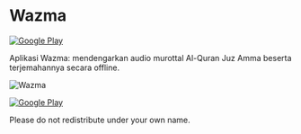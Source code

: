 # Wazma
[<img src="https://github.com/AfriwanAhda/AfriwanAhda-Wazma/blob/master/app/src/main/res/drawable/google-play-badge.png" alt="Google Play"/>](https://play.google.com/store/apps/details?id=motion.studio.jadwalshalat&hl=in)

Aplikasi Wazma: mendengarkan audio murottal Al-Quran Juz Amma beserta terjemahannya secara offline.

![Wazma](https://lh3.googleusercontent.com/qFifmzQxsukNo0DfJiH2SlBNtYOL3EZYU6uYmN1M0IzASF4EiREZt3hjaUAb6lo2UaQ=w300)

[<img src="https://lh3.googleusercontent.com/Dnw-i0Lesv2sblDbdtmml4VQrASPe-CxdZA_UqGrYi5ZZrPW9GS9e5KLFeHiU6MKCA=h900" alt="Google Play"/>](https://play.google.com/store/apps/details?id=motion.studio.jadwalshalat&hl=in)

Please do not redistribute under your own name.
